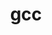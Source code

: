 ---
title: "gcc"
layout: cache
categories: [package, develop]
meta: {"versions": ["11.2.0", "12.1.0", "12.2.0", "13.1.0", "8.4.0"], "compilers": ["gcc@=11.3.0", "gcc@=7.3.1", "gcc@=7.5.0"], "oss": ["amzn2", "ubuntu18.04", "ubuntu22.04"], "platforms": ["linux"], "targets": ["aarch64", "neoverse_n1", "x86_64", "x86_64_v3"], "stacks": ["aws-ahug", "aws-ahug-aarch64", "aws-isc", "aws-isc-aarch64", "root", "tutorial"], "num_specs": 51, "num_specs_by_stack": {"root": 51, "aws-ahug-aarch64": 18, "aws-isc-aarch64": 6, "aws-isc": 3, "aws-ahug": 3, "tutorial": 21}}
spec_details: [{"hash": "ggh26uv5tg4xs3ow5ujrbqz5dnzoolsn", "compiler": "gcc@=7.3.1", "versions": ["12.2.0"], "os": "amzn2", "platform": "linux", "target": "aarch64", "variants": ["~binutils", "+bootstrap", "build_system=autotools", "build_type=RelWithDebInfo", "~graphite", "languages=c,c++,fortran", "~nvptx", "~piclibs", "~profiled", "~strip"], "stacks": ["root", "aws-ahug-aarch64"], "size": "-", "tarball": "https://binaries.spack.io/develop/build_cache/linux-amzn2-aarch64/gcc-7.3.1/gcc-12.2.0/linux-amzn2-aarch64-gcc-7.3.1-gcc-12.2.0-ggh26uv5tg4xs3ow5ujrbqz5dnzoolsn.spack"}, {"hash": "2bzb3nnn7hadhxuvsd4eu27mgc3xs5yo", "compiler": "gcc@=7.3.1", "versions": ["11.2.0"], "os": "amzn2", "platform": "linux", "target": "aarch64", "variants": ["~binutils", "+bootstrap", "build_system=autotools", "build_type=RelWithDebInfo", "~graphite", "languages=c,c++,fortran", "~nvptx", "patches=0d13622,cc6112d", "~piclibs", "~profiled", "~strip"], "stacks": ["aws-isc-aarch64", "root"], "size": "-", "tarball": "https://binaries.spack.io/develop/build_cache/linux-amzn2-aarch64/gcc-7.3.1/gcc-11.2.0/linux-amzn2-aarch64-gcc-7.3.1-gcc-11.2.0-2bzb3nnn7hadhxuvsd4eu27mgc3xs5yo.spack"}, {"hash": "uv33azjnvgpskz5w2x6lncwh7hkehn52", "compiler": "gcc@=7.3.1", "versions": ["13.1.0"], "os": "amzn2", "platform": "linux", "target": "aarch64", "variants": ["~binutils", "+bootstrap", "build_system=autotools", "build_type=RelWithDebInfo", "~graphite", "languages=c,c++,fortran", "~nvptx", "~piclibs", "~profiled", "~strip"], "stacks": ["root", "aws-ahug-aarch64"], "size": "-", "tarball": "https://binaries.spack.io/develop/build_cache/linux-amzn2-aarch64/gcc-7.3.1/gcc-13.1.0/linux-amzn2-aarch64-gcc-7.3.1-gcc-13.1.0-uv33azjnvgpskz5w2x6lncwh7hkehn52.spack"}, {"hash": "mr36twwwelq5juooiic7rlpgbhghymcg", "compiler": "gcc@=7.3.1", "versions": ["11.2.0"], "os": "amzn2", "platform": "linux", "target": "aarch64", "variants": ["~binutils", "+bootstrap", "build_system=autotools", "build_type=RelWithDebInfo", "~graphite", "languages=c,c++,fortran", "~nvptx", "patches=0d13622,cc6112d", "~piclibs", "~profiled", "~strip"], "stacks": ["aws-isc-aarch64", "root"], "size": "-", "tarball": "https://binaries.spack.io/develop/build_cache/linux-amzn2-aarch64/gcc-7.3.1/gcc-11.2.0/linux-amzn2-aarch64-gcc-7.3.1-gcc-11.2.0-mr36twwwelq5juooiic7rlpgbhghymcg.spack"}, {"hash": "3eve5xpc6rotiyfysm2wxdqc6maoowb7", "compiler": "gcc@=7.3.1", "versions": ["12.2.0"], "os": "amzn2", "platform": "linux", "target": "aarch64", "variants": ["~binutils", "+bootstrap", "build_system=autotools", "build_type=RelWithDebInfo", "~graphite", "languages=c,c++,fortran", "~nvptx", "~piclibs", "~profiled", "~strip"], "stacks": ["root", "aws-ahug-aarch64"], "size": "-", "tarball": "https://binaries.spack.io/develop/build_cache/linux-amzn2-aarch64/gcc-7.3.1/gcc-12.2.0/linux-amzn2-aarch64-gcc-7.3.1-gcc-12.2.0-3eve5xpc6rotiyfysm2wxdqc6maoowb7.spack"}, {"hash": "m3mjr4wwb454gk6hhsl7rudfvetzs3ph", "compiler": "gcc@=7.3.1", "versions": ["11.2.0"], "os": "amzn2", "platform": "linux", "target": "aarch64", "variants": ["~binutils", "+bootstrap", "build_system=autotools", "build_type=RelWithDebInfo", "~graphite", "languages=c,c++,fortran", "~nvptx", "patches=0d13622,cc6112d", "~piclibs", "~profiled", "~strip"], "stacks": ["aws-isc-aarch64", "root"], "size": "-", "tarball": "https://binaries.spack.io/develop/build_cache/linux-amzn2-aarch64/gcc-7.3.1/gcc-11.2.0/linux-amzn2-aarch64-gcc-7.3.1-gcc-11.2.0-m3mjr4wwb454gk6hhsl7rudfvetzs3ph.spack"}, {"hash": "ou3qwfq4vowjqmjci6ttipzhjg47d2fp", "compiler": "gcc@=7.3.1", "versions": ["12.2.0"], "os": "amzn2", "platform": "linux", "target": "aarch64", "variants": ["~binutils", "+bootstrap", "build_system=autotools", "build_type=RelWithDebInfo", "~graphite", "languages=c,c++,fortran", "~nvptx", "~piclibs", "~profiled", "~strip"], "stacks": ["root", "aws-ahug-aarch64"], "size": "-", "tarball": "https://binaries.spack.io/develop/build_cache/linux-amzn2-aarch64/gcc-7.3.1/gcc-12.2.0/linux-amzn2-aarch64-gcc-7.3.1-gcc-12.2.0-ou3qwfq4vowjqmjci6ttipzhjg47d2fp.spack"}, {"hash": "6pnydzqluw45nu42ti35v4yzbjcyfjrt", "compiler": "gcc@=7.3.1", "versions": ["12.2.0"], "os": "amzn2", "platform": "linux", "target": "aarch64", "variants": ["~binutils", "+bootstrap", "build_system=autotools", "build_type=RelWithDebInfo", "~graphite", "languages=c,c++,fortran", "~nvptx", "~piclibs", "~profiled", "~strip"], "stacks": ["root", "aws-ahug-aarch64"], "size": "-", "tarball": "https://binaries.spack.io/develop/build_cache/linux-amzn2-aarch64/gcc-7.3.1/gcc-12.2.0/linux-amzn2-aarch64-gcc-7.3.1-gcc-12.2.0-6pnydzqluw45nu42ti35v4yzbjcyfjrt.spack"}, {"hash": "smk4l5n7lmj334acctgg4uaxzdoeqkh6", "compiler": "gcc@=7.3.1", "versions": ["12.2.0"], "os": "amzn2", "platform": "linux", "target": "aarch64", "variants": ["~binutils", "+bootstrap", "build_system=autotools", "build_type=RelWithDebInfo", "~graphite", "languages=c,c++,fortran", "~nvptx", "~piclibs", "~profiled", "~strip"], "stacks": ["root", "aws-ahug-aarch64"], "size": "-", "tarball": "https://binaries.spack.io/develop/build_cache/linux-amzn2-aarch64/gcc-7.3.1/gcc-12.2.0/linux-amzn2-aarch64-gcc-7.3.1-gcc-12.2.0-smk4l5n7lmj334acctgg4uaxzdoeqkh6.spack"}, {"hash": "5pclc3ebiru4hqn3bmznk25rffkolgiy", "compiler": "gcc@=7.3.1", "versions": ["13.1.0"], "os": "amzn2", "platform": "linux", "target": "aarch64", "variants": ["~binutils", "+bootstrap", "build_system=autotools", "build_type=RelWithDebInfo", "~graphite", "languages=c,c++,fortran", "~nvptx", "~piclibs", "~profiled", "~strip"], "stacks": ["root", "aws-ahug-aarch64"], "size": "-", "tarball": "https://binaries.spack.io/develop/build_cache/linux-amzn2-aarch64/gcc-7.3.1/gcc-13.1.0/linux-amzn2-aarch64-gcc-7.3.1-gcc-13.1.0-5pclc3ebiru4hqn3bmznk25rffkolgiy.spack"}, {"hash": "xshxkgmhckbju2qkpirvjtgdaljnmn2q", "compiler": "gcc@=7.3.1", "versions": ["13.1.0"], "os": "amzn2", "platform": "linux", "target": "aarch64", "variants": ["~binutils", "+bootstrap", "build_system=autotools", "build_type=RelWithDebInfo", "~graphite", "languages=c,c++,fortran", "~nvptx", "~piclibs", "~profiled", "~strip"], "stacks": ["root", "aws-ahug-aarch64"], "size": "-", "tarball": "https://binaries.spack.io/develop/build_cache/linux-amzn2-aarch64/gcc-7.3.1/gcc-13.1.0/linux-amzn2-aarch64-gcc-7.3.1-gcc-13.1.0-xshxkgmhckbju2qkpirvjtgdaljnmn2q.spack"}, {"hash": "wjte73he3lkb7dpvvpgkvj7byehcadrh", "compiler": "gcc@=7.3.1", "versions": ["13.1.0"], "os": "amzn2", "platform": "linux", "target": "aarch64", "variants": ["~binutils", "+bootstrap", "build_system=autotools", "build_type=RelWithDebInfo", "~graphite", "languages=c,c++,fortran", "~nvptx", "~piclibs", "~profiled", "~strip"], "stacks": ["root", "aws-ahug-aarch64"], "size": "-", "tarball": "https://binaries.spack.io/develop/build_cache/linux-amzn2-aarch64/gcc-7.3.1/gcc-13.1.0/linux-amzn2-aarch64-gcc-7.3.1-gcc-13.1.0-wjte73he3lkb7dpvvpgkvj7byehcadrh.spack"}, {"hash": "m2zjvyq25qjqdbyjgbdmagkr4wtk3dcp", "compiler": "gcc@=7.3.1", "versions": ["13.1.0"], "os": "amzn2", "platform": "linux", "target": "neoverse_n1", "variants": ["~binutils", "+bootstrap", "build_system=autotools", "build_type=RelWithDebInfo", "~graphite", "languages=c,c++,fortran", "~nvptx", "~piclibs", "~profiled", "~strip"], "stacks": ["root", "aws-ahug-aarch64"], "size": "-", "tarball": "https://binaries.spack.io/develop/build_cache/linux-amzn2-neoverse_n1/gcc-7.3.1/gcc-13.1.0/linux-amzn2-neoverse_n1-gcc-7.3.1-gcc-13.1.0-m2zjvyq25qjqdbyjgbdmagkr4wtk3dcp.spack"}, {"hash": "rxgdvofy5zj63cmbmnzomdxxfqojcu3r", "compiler": "gcc@=7.3.1", "versions": ["11.2.0"], "os": "amzn2", "platform": "linux", "target": "neoverse_n1", "variants": ["~binutils", "+bootstrap", "build_system=autotools", "build_type=RelWithDebInfo", "~graphite", "languages=c,c++,fortran", "~nvptx", "patches=0d13622,cc6112d", "~piclibs", "~profiled", "~strip"], "stacks": ["aws-isc-aarch64", "root"], "size": "-", "tarball": "https://binaries.spack.io/develop/build_cache/linux-amzn2-neoverse_n1/gcc-7.3.1/gcc-11.2.0/linux-amzn2-neoverse_n1-gcc-7.3.1-gcc-11.2.0-rxgdvofy5zj63cmbmnzomdxxfqojcu3r.spack"}, {"hash": "fplkimrdpovkwxecvvdqi5szdzdwiy7e", "compiler": "gcc@=7.3.1", "versions": ["12.2.0"], "os": "amzn2", "platform": "linux", "target": "neoverse_n1", "variants": ["~binutils", "+bootstrap", "build_system=autotools", "build_type=RelWithDebInfo", "~graphite", "languages=c,c++,fortran", "~nvptx", "~piclibs", "~profiled", "~strip"], "stacks": ["root", "aws-ahug-aarch64"], "size": "-", "tarball": "https://binaries.spack.io/develop/build_cache/linux-amzn2-neoverse_n1/gcc-7.3.1/gcc-12.2.0/linux-amzn2-neoverse_n1-gcc-7.3.1-gcc-12.2.0-fplkimrdpovkwxecvvdqi5szdzdwiy7e.spack"}, {"hash": "7nrfcr23cxdnyknakjuju5sm5a5gdbgz", "compiler": "gcc@=7.3.1", "versions": ["12.2.0"], "os": "amzn2", "platform": "linux", "target": "neoverse_n1", "variants": ["~binutils", "+bootstrap", "build_system=autotools", "build_type=RelWithDebInfo", "~graphite", "languages=c,c++,fortran", "~nvptx", "~piclibs", "~profiled", "~strip"], "stacks": ["root", "aws-ahug-aarch64"], "size": "-", "tarball": "https://binaries.spack.io/develop/build_cache/linux-amzn2-neoverse_n1/gcc-7.3.1/gcc-12.2.0/linux-amzn2-neoverse_n1-gcc-7.3.1-gcc-12.2.0-7nrfcr23cxdnyknakjuju5sm5a5gdbgz.spack"}, {"hash": "jn65h6d5llumccvx2vyibcesysjrkvbw", "compiler": "gcc@=7.3.1", "versions": ["12.2.0"], "os": "amzn2", "platform": "linux", "target": "neoverse_n1", "variants": ["~binutils", "+bootstrap", "build_system=autotools", "build_type=RelWithDebInfo", "~graphite", "languages=c,c++,fortran", "~nvptx", "~piclibs", "~profiled", "~strip"], "stacks": ["root", "aws-ahug-aarch64"], "size": "-", "tarball": "https://binaries.spack.io/develop/build_cache/linux-amzn2-neoverse_n1/gcc-7.3.1/gcc-12.2.0/linux-amzn2-neoverse_n1-gcc-7.3.1-gcc-12.2.0-jn65h6d5llumccvx2vyibcesysjrkvbw.spack"}, {"hash": "rg7yjowbvhyfju62fjd334g46gujal67", "compiler": "gcc@=7.3.1", "versions": ["12.2.0"], "os": "amzn2", "platform": "linux", "target": "neoverse_n1", "variants": ["~binutils", "+bootstrap", "build_system=autotools", "build_type=RelWithDebInfo", "~graphite", "languages=c,c++,fortran", "~nvptx", "~piclibs", "~profiled", "~strip"], "stacks": ["root", "aws-ahug-aarch64"], "size": "-", "tarball": "https://binaries.spack.io/develop/build_cache/linux-amzn2-neoverse_n1/gcc-7.3.1/gcc-12.2.0/linux-amzn2-neoverse_n1-gcc-7.3.1-gcc-12.2.0-rg7yjowbvhyfju62fjd334g46gujal67.spack"}, {"hash": "cpogseplhvkstbhzekbw3w5aauljv6td", "compiler": "gcc@=7.3.1", "versions": ["11.2.0"], "os": "amzn2", "platform": "linux", "target": "neoverse_n1", "variants": ["~binutils", "+bootstrap", "build_system=autotools", "build_type=RelWithDebInfo", "~graphite", "languages=c,c++,fortran", "~nvptx", "patches=0d13622,cc6112d", "~piclibs", "~profiled", "~strip"], "stacks": ["aws-isc-aarch64", "root"], "size": "-", "tarball": "https://binaries.spack.io/develop/build_cache/linux-amzn2-neoverse_n1/gcc-7.3.1/gcc-11.2.0/linux-amzn2-neoverse_n1-gcc-7.3.1-gcc-11.2.0-cpogseplhvkstbhzekbw3w5aauljv6td.spack"}, {"hash": "nwe4nqjgejdpt6x6qi6xfepkivjxsyre", "compiler": "gcc@=7.3.1", "versions": ["11.2.0"], "os": "amzn2", "platform": "linux", "target": "neoverse_n1", "variants": ["~binutils", "+bootstrap", "build_system=autotools", "build_type=RelWithDebInfo", "~graphite", "languages=c,c++,fortran", "~nvptx", "patches=0d13622,cc6112d", "~piclibs", "~profiled", "~strip"], "stacks": ["aws-isc-aarch64", "root"], "size": "-", "tarball": "https://binaries.spack.io/develop/build_cache/linux-amzn2-neoverse_n1/gcc-7.3.1/gcc-11.2.0/linux-amzn2-neoverse_n1-gcc-7.3.1-gcc-11.2.0-nwe4nqjgejdpt6x6qi6xfepkivjxsyre.spack"}, {"hash": "nsg7hmr6vqsm7sip5qo7axxjnqlhrz7h", "compiler": "gcc@=7.3.1", "versions": ["12.2.0"], "os": "amzn2", "platform": "linux", "target": "neoverse_n1", "variants": ["~binutils", "+bootstrap", "build_system=autotools", "build_type=RelWithDebInfo", "~graphite", "languages=c,c++,fortran", "~nvptx", "~piclibs", "~profiled", "~strip"], "stacks": ["root", "aws-ahug-aarch64"], "size": "-", "tarball": "https://binaries.spack.io/develop/build_cache/linux-amzn2-neoverse_n1/gcc-7.3.1/gcc-12.2.0/linux-amzn2-neoverse_n1-gcc-7.3.1-gcc-12.2.0-nsg7hmr6vqsm7sip5qo7axxjnqlhrz7h.spack"}, {"hash": "4ubv5lpsglwkpze3i5vavgk7a443xhyz", "compiler": "gcc@=7.3.1", "versions": ["13.1.0"], "os": "amzn2", "platform": "linux", "target": "neoverse_n1", "variants": ["~binutils", "+bootstrap", "build_system=autotools", "build_type=RelWithDebInfo", "~graphite", "languages=c,c++,fortran", "~nvptx", "~piclibs", "~profiled", "~strip"], "stacks": ["root", "aws-ahug-aarch64"], "size": "-", "tarball": "https://binaries.spack.io/develop/build_cache/linux-amzn2-neoverse_n1/gcc-7.3.1/gcc-13.1.0/linux-amzn2-neoverse_n1-gcc-7.3.1-gcc-13.1.0-4ubv5lpsglwkpze3i5vavgk7a443xhyz.spack"}, {"hash": "z34tqnvmzkzijwtx5kaduhvjs4rqjxax", "compiler": "gcc@=7.3.1", "versions": ["13.1.0"], "os": "amzn2", "platform": "linux", "target": "neoverse_n1", "variants": ["~binutils", "+bootstrap", "build_system=autotools", "build_type=RelWithDebInfo", "~graphite", "languages=c,c++,fortran", "~nvptx", "~piclibs", "~profiled", "~strip"], "stacks": ["root", "aws-ahug-aarch64"], "size": "-", "tarball": "https://binaries.spack.io/develop/build_cache/linux-amzn2-neoverse_n1/gcc-7.3.1/gcc-13.1.0/linux-amzn2-neoverse_n1-gcc-7.3.1-gcc-13.1.0-z34tqnvmzkzijwtx5kaduhvjs4rqjxax.spack"}, {"hash": "zeepxjno2yjspyhfguljceh35unwphav", "compiler": "gcc@=7.3.1", "versions": ["13.1.0"], "os": "amzn2", "platform": "linux", "target": "neoverse_n1", "variants": ["~binutils", "+bootstrap", "build_system=autotools", "build_type=RelWithDebInfo", "~graphite", "languages=c,c++,fortran", "~nvptx", "~piclibs", "~profiled", "~strip"], "stacks": ["root", "aws-ahug-aarch64"], "size": "-", "tarball": "https://binaries.spack.io/develop/build_cache/linux-amzn2-neoverse_n1/gcc-7.3.1/gcc-13.1.0/linux-amzn2-neoverse_n1-gcc-7.3.1-gcc-13.1.0-zeepxjno2yjspyhfguljceh35unwphav.spack"}, {"hash": "w65hamwfygxxphgrjvbipkxbgquhcret", "compiler": "gcc@=7.3.1", "versions": ["11.2.0"], "os": "amzn2", "platform": "linux", "target": "x86_64_v3", "variants": ["~binutils", "+bootstrap", "build_system=autotools", "build_type=RelWithDebInfo", "~graphite", "languages=c,c++,fortran", "~nvptx", "patches=0d13622,cc6112d", "~piclibs", "~profiled", "~strip"], "stacks": ["root", "aws-isc"], "size": "-", "tarball": "https://binaries.spack.io/develop/build_cache/linux-amzn2-x86_64_v3/gcc-7.3.1/gcc-11.2.0/linux-amzn2-x86_64_v3-gcc-7.3.1-gcc-11.2.0-w65hamwfygxxphgrjvbipkxbgquhcret.spack"}, {"hash": "ztqjvbofqnqczc7k7nu5o3xvo3ptjhed", "compiler": "gcc@=7.3.1", "versions": ["11.2.0"], "os": "amzn2", "platform": "linux", "target": "x86_64_v3", "variants": ["~binutils", "+bootstrap", "build_system=autotools", "build_type=RelWithDebInfo", "~graphite", "languages=c,c++,fortran", "~nvptx", "patches=0d13622,cc6112d", "~piclibs", "~profiled", "~strip"], "stacks": ["root", "aws-isc"], "size": "-", "tarball": "https://binaries.spack.io/develop/build_cache/linux-amzn2-x86_64_v3/gcc-7.3.1/gcc-11.2.0/linux-amzn2-x86_64_v3-gcc-7.3.1-gcc-11.2.0-ztqjvbofqnqczc7k7nu5o3xvo3ptjhed.spack"}, {"hash": "2masufg3l44ned7dynccdtn2g6itvrzo", "compiler": "gcc@=7.3.1", "versions": ["11.2.0"], "os": "amzn2", "platform": "linux", "target": "x86_64_v3", "variants": ["~binutils", "+bootstrap", "build_system=autotools", "build_type=RelWithDebInfo", "~graphite", "languages=c,c++,fortran", "~nvptx", "patches=0d13622,cc6112d", "~piclibs", "~profiled", "~strip"], "stacks": ["root", "aws-isc"], "size": "-", "tarball": "https://binaries.spack.io/develop/build_cache/linux-amzn2-x86_64_v3/gcc-7.3.1/gcc-11.2.0/linux-amzn2-x86_64_v3-gcc-7.3.1-gcc-11.2.0-2masufg3l44ned7dynccdtn2g6itvrzo.spack"}, {"hash": "uhpn73xkexmbuvtsmcgud3iz4babxsoq", "compiler": "gcc@=7.3.1", "versions": ["13.1.0"], "os": "amzn2", "platform": "linux", "target": "x86_64_v3", "variants": ["~binutils", "+bootstrap", "build_system=autotools", "build_type=RelWithDebInfo", "~graphite", "languages=c,c++,fortran", "~nvptx", "~piclibs", "~profiled", "~strip"], "stacks": ["root", "aws-ahug"], "size": "-", "tarball": "https://binaries.spack.io/develop/build_cache/linux-amzn2-x86_64_v3/gcc-7.3.1/gcc-13.1.0/linux-amzn2-x86_64_v3-gcc-7.3.1-gcc-13.1.0-uhpn73xkexmbuvtsmcgud3iz4babxsoq.spack"}, {"hash": "j5qdpwh5diaijolrxjcfh2xhs6ntovio", "compiler": "gcc@=7.3.1", "versions": ["12.2.0"], "os": "amzn2", "platform": "linux", "target": "x86_64_v3", "variants": ["~binutils", "+bootstrap", "build_system=autotools", "build_type=RelWithDebInfo", "~graphite", "languages=c,c++,fortran", "~nvptx", "~piclibs", "~profiled", "~strip"], "stacks": ["root", "aws-ahug"], "size": "-", "tarball": "https://binaries.spack.io/develop/build_cache/linux-amzn2-x86_64_v3/gcc-7.3.1/gcc-12.2.0/linux-amzn2-x86_64_v3-gcc-7.3.1-gcc-12.2.0-j5qdpwh5diaijolrxjcfh2xhs6ntovio.spack"}, {"hash": "hweyorpnbjgvdlqxgcj3bfga3ldnvui6", "compiler": "gcc@=7.3.1", "versions": ["13.1.0"], "os": "amzn2", "platform": "linux", "target": "x86_64_v3", "variants": ["~binutils", "+bootstrap", "build_system=autotools", "build_type=RelWithDebInfo", "~graphite", "languages=c,c++,fortran", "~nvptx", "~piclibs", "~profiled", "~strip"], "stacks": ["root", "aws-ahug"], "size": "-", "tarball": "https://binaries.spack.io/develop/build_cache/linux-amzn2-x86_64_v3/gcc-7.3.1/gcc-13.1.0/linux-amzn2-x86_64_v3-gcc-7.3.1-gcc-13.1.0-hweyorpnbjgvdlqxgcj3bfga3ldnvui6.spack"}, {"hash": "bjs6h6yztyksfwm22tmq66spbnmyuvk7", "compiler": "gcc@=7.5.0", "versions": ["8.4.0"], "os": "ubuntu18.04", "platform": "linux", "target": "x86_64", "variants": ["~binutils", "+bootstrap", "build_system=autotools", "build_type=RelWithDebInfo", "~graphite", "languages=c,c++,fortran", "~nvptx", "patches=98a9c96", "~piclibs", "~profiled", "~strip"], "stacks": ["tutorial", "root"], "size": "-", "tarball": "https://binaries.spack.io/develop/build_cache/linux-ubuntu18.04-x86_64/gcc-7.5.0/gcc-8.4.0/linux-ubuntu18.04-x86_64-gcc-7.5.0-gcc-8.4.0-bjs6h6yztyksfwm22tmq66spbnmyuvk7.spack"}, {"hash": "ghrwz5i5yat2szrvxjh63r6vxzhffs32", "compiler": "gcc@=7.5.0", "versions": ["8.4.0"], "os": "ubuntu18.04", "platform": "linux", "target": "x86_64", "variants": ["~binutils", "+bootstrap", "build_type=RelWithDebInfo", "~graphite", "languages=c,c++,fortran", "~nvptx", "patches=b48e487", "~piclibs", "~profiled", "~strip"], "stacks": ["tutorial", "root"], "size": "-", "tarball": "https://binaries.spack.io/develop/build_cache/linux-ubuntu18.04-x86_64/gcc-7.5.0/gcc-8.4.0/linux-ubuntu18.04-x86_64-gcc-7.5.0-gcc-8.4.0-ghrwz5i5yat2szrvxjh63r6vxzhffs32.spack"}, {"hash": "2shrfem3sfyeap54hopvym4wr6tdbsrg", "compiler": "gcc@=7.5.0", "versions": ["8.4.0"], "os": "ubuntu18.04", "platform": "linux", "target": "x86_64", "variants": ["~binutils", "+bootstrap", "build_type=RelWithDebInfo", "~graphite", "languages=c,c++,fortran", "~nvptx", "patches=98a9c96", "~piclibs", "~profiled", "~strip"], "stacks": ["tutorial", "root"], "size": "-", "tarball": "https://binaries.spack.io/develop/build_cache/linux-ubuntu18.04-x86_64/gcc-7.5.0/gcc-8.4.0/linux-ubuntu18.04-x86_64-gcc-7.5.0-gcc-8.4.0-2shrfem3sfyeap54hopvym4wr6tdbsrg.spack"}, {"hash": "77a2ih6bfu5v2h72gnmopslz4hoccwg3", "compiler": "gcc@=7.5.0", "versions": ["8.4.0"], "os": "ubuntu18.04", "platform": "linux", "target": "x86_64", "variants": ["~binutils", "+bootstrap", "build_type=RelWithDebInfo", "~graphite", "languages=c,c++,fortran", "~nvptx", "patches=b48e487", "~piclibs", "~profiled", "~strip"], "stacks": ["tutorial", "root"], "size": "-", "tarball": "https://binaries.spack.io/develop/build_cache/linux-ubuntu18.04-x86_64/gcc-7.5.0/gcc-8.4.0/linux-ubuntu18.04-x86_64-gcc-7.5.0-gcc-8.4.0-77a2ih6bfu5v2h72gnmopslz4hoccwg3.spack"}, {"hash": "luwy4lk6nta7w323injq3ayvh74e4kt4", "compiler": "gcc@=7.5.0", "versions": ["8.4.0"], "os": "ubuntu18.04", "platform": "linux", "target": "x86_64", "variants": ["~binutils", "+bootstrap", "build_type=RelWithDebInfo", "~graphite", "languages=c,c++,fortran", "~nvptx", "patches=98a9c96", "~piclibs", "~profiled", "~strip"], "stacks": ["tutorial", "root"], "size": "-", "tarball": "https://binaries.spack.io/develop/build_cache/linux-ubuntu18.04-x86_64/gcc-7.5.0/gcc-8.4.0/linux-ubuntu18.04-x86_64-gcc-7.5.0-gcc-8.4.0-luwy4lk6nta7w323injq3ayvh74e4kt4.spack"}, {"hash": "bwm5yncgvj6jhbl2bukclz2nmbqoxsm3", "compiler": "gcc@=7.5.0", "versions": ["8.4.0"], "os": "ubuntu18.04", "platform": "linux", "target": "x86_64", "variants": ["~binutils", "+bootstrap", "build_type=RelWithDebInfo", "~graphite", "languages=c,c++,fortran", "~nvptx", "patches=b48e487", "~piclibs", "~profiled", "~strip"], "stacks": ["tutorial", "root"], "size": "-", "tarball": "https://binaries.spack.io/develop/build_cache/linux-ubuntu18.04-x86_64/gcc-7.5.0/gcc-8.4.0/linux-ubuntu18.04-x86_64-gcc-7.5.0-gcc-8.4.0-bwm5yncgvj6jhbl2bukclz2nmbqoxsm3.spack"}, {"hash": "vr6henafw6s6fhdrung2katftez55dfz", "compiler": "gcc@=7.5.0", "versions": ["8.4.0"], "os": "ubuntu18.04", "platform": "linux", "target": "x86_64", "variants": ["~binutils", "+bootstrap", "build_system=autotools", "build_type=RelWithDebInfo", "~graphite", "languages=c,c++,fortran", "~nvptx", "patches=98a9c96", "~piclibs", "~profiled", "~strip"], "stacks": ["tutorial", "root"], "size": "-", "tarball": "https://binaries.spack.io/develop/build_cache/linux-ubuntu18.04-x86_64/gcc-7.5.0/gcc-8.4.0/linux-ubuntu18.04-x86_64-gcc-7.5.0-gcc-8.4.0-vr6henafw6s6fhdrung2katftez55dfz.spack"}, {"hash": "l3sjbiavrwe5wtvl3dghoubhjyyffp5z", "compiler": "gcc@=7.5.0", "versions": ["8.4.0"], "os": "ubuntu18.04", "platform": "linux", "target": "x86_64", "variants": ["~binutils", "+bootstrap", "build_type=RelWithDebInfo", "~graphite", "languages=c,c++,fortran", "~nvptx", "patches=98a9c96", "~piclibs", "~profiled", "~strip"], "stacks": ["tutorial", "root"], "size": "-", "tarball": "https://binaries.spack.io/develop/build_cache/linux-ubuntu18.04-x86_64/gcc-7.5.0/gcc-8.4.0/linux-ubuntu18.04-x86_64-gcc-7.5.0-gcc-8.4.0-l3sjbiavrwe5wtvl3dghoubhjyyffp5z.spack"}, {"hash": "pufwwwg4qlpjsgg6oy5yzk7hpgi5kdkl", "compiler": "gcc@=7.5.0", "versions": ["8.4.0"], "os": "ubuntu18.04", "platform": "linux", "target": "x86_64", "variants": ["~binutils", "+bootstrap", "build_type=RelWithDebInfo", "~graphite", "languages=c,c++,fortran", "~nvptx", "patches=b48e487", "~piclibs", "~profiled", "~strip"], "stacks": ["tutorial", "root"], "size": "-", "tarball": "https://binaries.spack.io/develop/build_cache/linux-ubuntu18.04-x86_64/gcc-7.5.0/gcc-8.4.0/linux-ubuntu18.04-x86_64-gcc-7.5.0-gcc-8.4.0-pufwwwg4qlpjsgg6oy5yzk7hpgi5kdkl.spack"}, {"hash": "tf5qxoqsrla6jzuno5wdcwsn6saeiy2f", "compiler": "gcc@=7.5.0", "versions": ["8.4.0"], "os": "ubuntu18.04", "platform": "linux", "target": "x86_64", "variants": ["~binutils", "+bootstrap", "build_system=autotools", "build_type=RelWithDebInfo", "~graphite", "languages=c,c++,fortran", "~nvptx", "patches=98a9c96", "~piclibs", "~profiled", "~strip"], "stacks": ["tutorial", "root"], "size": "-", "tarball": "https://binaries.spack.io/develop/build_cache/linux-ubuntu18.04-x86_64/gcc-7.5.0/gcc-8.4.0/linux-ubuntu18.04-x86_64-gcc-7.5.0-gcc-8.4.0-tf5qxoqsrla6jzuno5wdcwsn6saeiy2f.spack"}, {"hash": "zns4xzzm2npfkdkxvr336qroo2d4d2lm", "compiler": "gcc@=7.5.0", "versions": ["8.4.0"], "os": "ubuntu18.04", "platform": "linux", "target": "x86_64", "variants": ["~binutils", "+bootstrap", "build_type=RelWithDebInfo", "~graphite", "languages=c,c++,fortran", "~nvptx", "patches=b48e487", "~piclibs", "~profiled", "~strip"], "stacks": ["tutorial", "root"], "size": "-", "tarball": "https://binaries.spack.io/develop/build_cache/linux-ubuntu18.04-x86_64/gcc-7.5.0/gcc-8.4.0/linux-ubuntu18.04-x86_64-gcc-7.5.0-gcc-8.4.0-zns4xzzm2npfkdkxvr336qroo2d4d2lm.spack"}, {"hash": "a4ziqy7smiy7rupooug2eoozdxsouzca", "compiler": "gcc@=7.5.0", "versions": ["8.4.0"], "os": "ubuntu18.04", "platform": "linux", "target": "x86_64", "variants": ["~binutils", "+bootstrap", "build_system=autotools", "build_type=RelWithDebInfo", "~graphite", "languages=c,c++,fortran", "~nvptx", "patches=98a9c96", "~piclibs", "~profiled", "~strip"], "stacks": ["tutorial", "root"], "size": "-", "tarball": "https://binaries.spack.io/develop/build_cache/linux-ubuntu18.04-x86_64/gcc-7.5.0/gcc-8.4.0/linux-ubuntu18.04-x86_64-gcc-7.5.0-gcc-8.4.0-a4ziqy7smiy7rupooug2eoozdxsouzca.spack"}, {"hash": "vjfw7igx3f5nb3fkm4unog6cfjhpryon", "compiler": "gcc@=7.5.0", "versions": ["8.4.0"], "os": "ubuntu18.04", "platform": "linux", "target": "x86_64", "variants": ["~binutils", "+bootstrap", "build_system=autotools", "build_type=RelWithDebInfo", "~graphite", "languages=c,c++,fortran", "~nvptx", "patches=98a9c96,d4919d6", "~piclibs", "~profiled", "~strip"], "stacks": ["tutorial", "root"], "size": "-", "tarball": "https://binaries.spack.io/develop/build_cache/linux-ubuntu18.04-x86_64/gcc-7.5.0/gcc-8.4.0/linux-ubuntu18.04-x86_64-gcc-7.5.0-gcc-8.4.0-vjfw7igx3f5nb3fkm4unog6cfjhpryon.spack"}, {"hash": "quk2wpaejtejvegfk3wmrv5wpmplduh5", "compiler": "gcc@=7.5.0", "versions": ["8.4.0"], "os": "ubuntu18.04", "platform": "linux", "target": "x86_64", "variants": ["~binutils", "+bootstrap", "build_system=autotools", "build_type=RelWithDebInfo", "~graphite", "languages=c,c++,fortran", "~nvptx", "patches=98a9c96", "~piclibs", "~profiled", "~strip"], "stacks": ["tutorial", "root"], "size": "-", "tarball": "https://binaries.spack.io/develop/build_cache/linux-ubuntu18.04-x86_64/gcc-7.5.0/gcc-8.4.0/linux-ubuntu18.04-x86_64-gcc-7.5.0-gcc-8.4.0-quk2wpaejtejvegfk3wmrv5wpmplduh5.spack"}, {"hash": "yalu7g4s5up7fq6gstbdidtgsf3gz7gy", "compiler": "gcc@=7.5.0", "versions": ["8.4.0"], "os": "ubuntu18.04", "platform": "linux", "target": "x86_64_v3", "variants": ["~binutils", "+bootstrap", "build_system=autotools", "build_type=RelWithDebInfo", "~graphite", "languages=c,c++,fortran", "~nvptx", "patches=98a9c96,d4919d6", "~piclibs", "~profiled", "~strip"], "stacks": ["tutorial", "root"], "size": "-", "tarball": "https://binaries.spack.io/develop/build_cache/linux-ubuntu18.04-x86_64_v3/gcc-7.5.0/gcc-8.4.0/linux-ubuntu18.04-x86_64_v3-gcc-7.5.0-gcc-8.4.0-yalu7g4s5up7fq6gstbdidtgsf3gz7gy.spack"}, {"hash": "hottosoct3gqi2t5gwjp5wdstiszrktr", "compiler": "gcc@=7.5.0", "versions": ["8.4.0"], "os": "ubuntu18.04", "platform": "linux", "target": "x86_64_v3", "variants": ["~binutils", "+bootstrap", "build_system=autotools", "build_type=RelWithDebInfo", "~graphite", "languages=c,c++,fortran", "~nvptx", "patches=98a9c96,d4919d6", "~piclibs", "~profiled", "~strip"], "stacks": ["tutorial", "root"], "size": "-", "tarball": "https://binaries.spack.io/develop/build_cache/linux-ubuntu18.04-x86_64_v3/gcc-7.5.0/gcc-8.4.0/linux-ubuntu18.04-x86_64_v3-gcc-7.5.0-gcc-8.4.0-hottosoct3gqi2t5gwjp5wdstiszrktr.spack"}, {"hash": "vobbjdddyeuoc4pjuvc7cpg3wry2uflq", "compiler": "gcc@=7.5.0", "versions": ["8.4.0"], "os": "ubuntu18.04", "platform": "linux", "target": "x86_64_v3", "variants": ["~binutils", "+bootstrap", "build_system=autotools", "build_type=RelWithDebInfo", "~graphite", "languages=c,c++,fortran", "~nvptx", "patches=98a9c96,d4919d6", "~piclibs", "~profiled", "~strip"], "stacks": ["tutorial", "root"], "size": "-", "tarball": "https://binaries.spack.io/develop/build_cache/linux-ubuntu18.04-x86_64_v3/gcc-7.5.0/gcc-8.4.0/linux-ubuntu18.04-x86_64_v3-gcc-7.5.0-gcc-8.4.0-vobbjdddyeuoc4pjuvc7cpg3wry2uflq.spack"}, {"hash": "v3qm2zr5wyubr4wjtxeukncelh4ppxec", "compiler": "gcc@=7.5.0", "versions": ["8.4.0"], "os": "ubuntu18.04", "platform": "linux", "target": "x86_64_v3", "variants": ["~binutils", "+bootstrap", "build_system=autotools", "build_type=RelWithDebInfo", "~graphite", "languages=c,c++,fortran", "~nvptx", "patches=98a9c96,d4919d6", "~piclibs", "~profiled", "~strip"], "stacks": ["tutorial", "root"], "size": "-", "tarball": "https://binaries.spack.io/develop/build_cache/linux-ubuntu18.04-x86_64_v3/gcc-7.5.0/gcc-8.4.0/linux-ubuntu18.04-x86_64_v3-gcc-7.5.0-gcc-8.4.0-v3qm2zr5wyubr4wjtxeukncelh4ppxec.spack"}, {"hash": "wh5d6pgcpz5y2tmusv65pzwrcini45l6", "compiler": "gcc@=7.5.0", "versions": ["8.4.0"], "os": "ubuntu18.04", "platform": "linux", "target": "x86_64_v3", "variants": ["~binutils", "+bootstrap", "build_system=autotools", "build_type=RelWithDebInfo", "~graphite", "languages=c,c++,fortran", "~nvptx", "patches=98a9c96,d4919d6", "~piclibs", "~profiled", "~strip"], "stacks": ["tutorial", "root"], "size": "-", "tarball": "https://binaries.spack.io/develop/build_cache/linux-ubuntu18.04-x86_64_v3/gcc-7.5.0/gcc-8.4.0/linux-ubuntu18.04-x86_64_v3-gcc-7.5.0-gcc-8.4.0-wh5d6pgcpz5y2tmusv65pzwrcini45l6.spack"}, {"hash": "46wiqjvn55x6cdes5t4prbihqfuu6bgb", "compiler": "gcc@=7.5.0", "versions": ["8.4.0"], "os": "ubuntu18.04", "platform": "linux", "target": "x86_64_v3", "variants": ["~binutils", "+bootstrap", "build_system=autotools", "build_type=RelWithDebInfo", "~graphite", "languages=c,c++,fortran", "~nvptx", "patches=98a9c96,d4919d6", "~piclibs", "~profiled", "~strip"], "stacks": ["tutorial", "root"], "size": "-", "tarball": "https://binaries.spack.io/develop/build_cache/linux-ubuntu18.04-x86_64_v3/gcc-7.5.0/gcc-8.4.0/linux-ubuntu18.04-x86_64_v3-gcc-7.5.0-gcc-8.4.0-46wiqjvn55x6cdes5t4prbihqfuu6bgb.spack"}, {"hash": "dtqjobgdmnluve6qgaxl34plnzzswbtg", "compiler": "gcc@=11.3.0", "versions": ["12.1.0"], "os": "ubuntu22.04", "platform": "linux", "target": "x86_64_v3", "variants": ["~binutils", "+bootstrap", "build_system=autotools", "build_type=RelWithDebInfo", "~graphite", "languages=c,c++,fortran", "~nvptx", "patches=cc6112d", "~piclibs", "~profiled", "~strip"], "stacks": ["tutorial", "root"], "size": "-", "tarball": "https://binaries.spack.io/develop/build_cache/linux-ubuntu22.04-x86_64_v3/gcc-11.3.0/gcc-12.1.0/linux-ubuntu22.04-x86_64_v3-gcc-11.3.0-gcc-12.1.0-dtqjobgdmnluve6qgaxl34plnzzswbtg.spack"}]
---